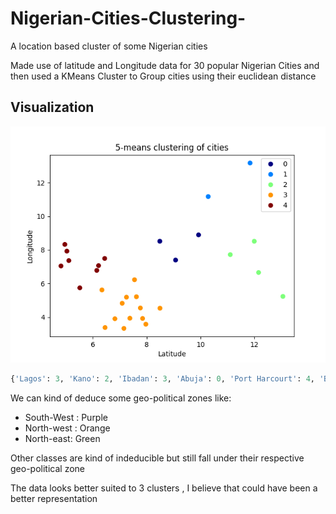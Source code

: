 # Nigerian-Cities-Clustering-
A location based  cluster of some Nigerian cities

Made use of latitude and Longitude data for 30 popular Nigerian Cities and then used a KMeans Cluster to Group cities using their euclidean distance 

## Visualization

![img](/chart.png)

```python
{'Lagos': 3, 'Kano': 2, 'Ibadan': 3, 'Abuja': 0, 'Port Harcourt': 4, 'Benin City': 3, 'Maiduguri': 1, 'Zaria': 2, 'Aba': 4, 'Jos': 0, 'Ilorin': 3, 'Oyo': 3, 'Enugu': 4, 'Abeokuta': 3, 'Onitsha': 4, 'Warri': 4, 'Okene': 3, 'Calabar': 4, 'Uyo': 4, 'Sokoto': 2, 'Akure': 3, 'Osogbo': 3, 'Lafia': 0, 'Ado Ekiti': 3, 'Gusau': 2, 'Awka': 4, 'Ijebu Ode': 3, 'Ondo': 3, 'Iseyin': 3, 'Gombe': 1}

```


We can kind of deduce some geo-political zones like:
* South-West : Purple
* North-west : Orange
* North-east: Green

Other classes are kind of indeducible but still fall under their respective geo-political zone


The data looks better suited to 3 clusters , I believe that could have been a better representation


